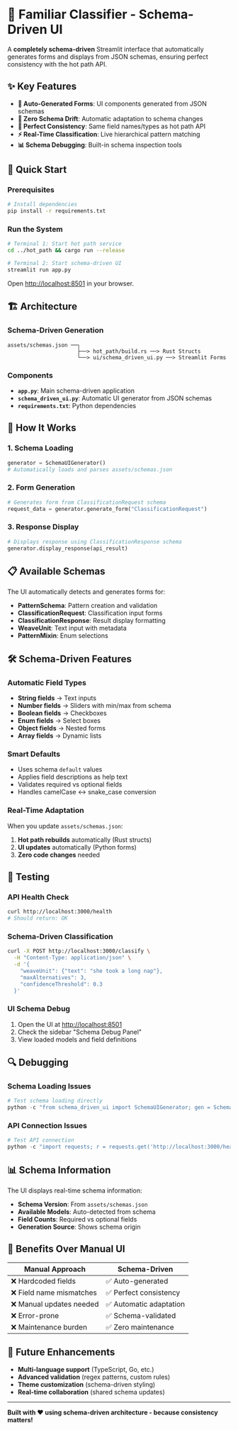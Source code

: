 # 🧠 Familiar Classifier - Schema-Driven UI

A **completely schema-driven** Streamlit interface that automatically generates forms and displays from JSON schemas, ensuring perfect consistency with the hot path API.

## ✨ Key Features

- **🤖 Auto-Generated Forms**: UI components generated from JSON schemas
- **🔄 Zero Schema Drift**: Automatic adaptation to schema changes  
- **🎯 Perfect Consistency**: Same field names/types as hot path API
- **⚡ Real-Time Classification**: Live hierarchical pattern matching
- **📊 Schema Debugging**: Built-in schema inspection tools

## 🚀 Quick Start

### Prerequisites
```bash
# Install dependencies
pip install -r requirements.txt
```

### Run the System
```bash
# Terminal 1: Start hot path service
cd ../hot_path && cargo run --release

# Terminal 2: Start schema-driven UI
streamlit run app.py
```

Open [http://localhost:8501](http://localhost:8501) in your browser.

## 🏗️ Architecture

### Schema-Driven Generation
```
assets/schemas.json ──┐
                      ├──> hot_path/build.rs ──> Rust Structs
                      └──> ui/schema_driven_ui.py ──> Streamlit Forms
```

### Components

- **`app.py`**: Main schema-driven application
- **`schema_driven_ui.py`**: Automatic UI generator from JSON schemas
- **`requirements.txt`**: Python dependencies

## 🔧 How It Works

### 1. **Schema Loading**
```python
generator = SchemaUIGenerator()
# Automatically loads and parses assets/schemas.json
```

### 2. **Form Generation**
```python
# Generates form from ClassificationRequest schema
request_data = generator.generate_form("ClassificationRequest")
```

### 3. **Response Display**
```python
# Displays response using ClassificationResponse schema
generator.display_response(api_result)
```

## 📋 Available Schemas

The UI automatically detects and generates forms for:

- **PatternSchema**: Pattern creation and validation
- **ClassificationRequest**: Classification input forms
- **ClassificationResponse**: Result display formatting
- **WeaveUnit**: Text input with metadata
- **PatternMixin**: Enum selections

## 🛠️ Schema-Driven Features

### Automatic Field Types
- **String fields** → Text inputs
- **Number fields** → Sliders with min/max from schema
- **Boolean fields** → Checkboxes
- **Enum fields** → Select boxes
- **Object fields** → Nested forms
- **Array fields** → Dynamic lists

### Smart Defaults
- Uses schema `default` values
- Applies field descriptions as help text
- Validates required vs optional fields
- Handles camelCase ↔ snake_case conversion

### Real-Time Adaptation
When you update `assets/schemas.json`:
1. **Hot path rebuilds** automatically (Rust structs)
2. **UI updates** automatically (Python forms)
3. **Zero code changes** needed

## 🧪 Testing

### API Health Check
```bash
curl http://localhost:3000/health
# Should return: OK
```

### Schema-Driven Classification
```bash
curl -X POST http://localhost:3000/classify \
  -H "Content-Type: application/json" \
  -d '{
    "weaveUnit": {"text": "she took a long nap"},
    "maxAlternatives": 3,
    "confidenceThreshold": 0.3
  }'
```

### UI Schema Debug
1. Open the UI at [http://localhost:8501](http://localhost:8501)
2. Check the sidebar "Schema Debug Panel"
3. View loaded models and field definitions

## 🔍 Debugging

### Schema Loading Issues
```python
# Test schema loading directly
python -c "from schema_driven_ui import SchemaUIGenerator; gen = SchemaUIGenerator(); print(f'Loaded {len(gen.get_available_models())} models')"
```

### API Connection Issues
```python
# Test API connection
python -c "import requests; r = requests.get('http://localhost:3000/health'); print(f'API: {r.text}')"
```

## 📊 Schema Information

The UI displays real-time schema information:
- **Schema Version**: From `assets/schemas.json`
- **Available Models**: Auto-detected from schema
- **Field Counts**: Required vs optional fields
- **Generation Source**: Shows schema origin

## 🚀 Benefits Over Manual UI

| Manual Approach | Schema-Driven |
|-----------------|---------------|
| ❌ Hardcoded fields | ✅ Auto-generated |
| ❌ Field name mismatches | ✅ Perfect consistency |
| ❌ Manual updates needed | ✅ Automatic adaptation |
| ❌ Error-prone | ✅ Schema-validated |
| ❌ Maintenance burden | ✅ Zero maintenance |

## 🔮 Future Enhancements

- **Multi-language support** (TypeScript, Go, etc.)
- **Advanced validation** (regex patterns, custom rules)
- **Theme customization** (schema-driven styling)
- **Real-time collaboration** (shared schema updates)

---

**Built with ❤️ using schema-driven architecture - because consistency matters!** 